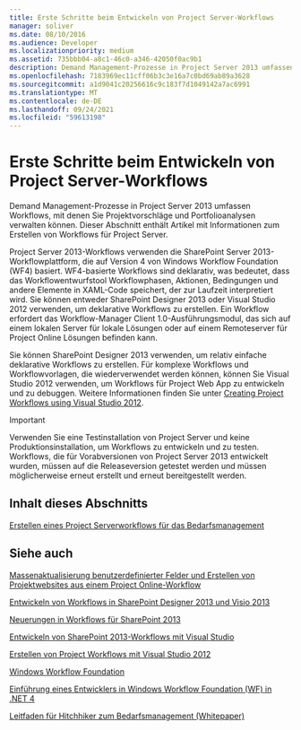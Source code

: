 ```yaml
---
title: Erste Schritte beim Entwickeln von Project Server-Workflows
manager: soliver
ms.date: 08/10/2016
ms.audience: Developer
ms.localizationpriority: medium
ms.assetid: 735bbb04-a8c1-46c0-a346-42050f0ac9b1
description: Demand Management-Prozesse in Project Server 2013 umfassen Workflows, mit denen Sie Projektvorschläge und Portfolioanalysen verwalten können. Dieser Abschnitt enthält Artikel mit Informationen zum Erstellen von Workflows für Project Server.
ms.openlocfilehash: 7183969ec11cff06b3c3e16a7c0bd69ab89a3628
ms.sourcegitcommit: a1d9041c20256616c9c183f7d1049142a7ac6991
ms.translationtype: MT
ms.contentlocale: de-DE
ms.lasthandoff: 09/24/2021
ms.locfileid: "59613198"
---
```

# <a name="getting-started-developing-project-server-workflows"></a>Erste Schritte beim Entwickeln von Project Server-Workflows

Demand Management-Prozesse in Project Server 2013 umfassen Workflows, mit denen Sie Projektvorschläge und Portfolioanalysen verwalten können. Dieser Abschnitt enthält Artikel mit Informationen zum Erstellen von Workflows für Project Server.
  
Project Server 2013-Workflows verwenden die SharePoint Server 2013-Workflowplattform, die auf Version 4 von Windows Workflow Foundation (WF4) basiert. WF4-basierte Workflows sind deklarativ, was bedeutet, dass das Workflowentwurfstool Workflowphasen, Aktionen, Bedingungen und andere Elemente in XAML-Code speichert, der zur Laufzeit interpretiert wird. Sie können entweder SharePoint Designer 2013 oder Visual Studio 2012 verwenden, um deklarative Workflows zu erstellen. Ein Workflow erfordert das Workflow-Manager Client 1.0-Ausführungsmodul, das sich auf einem lokalen Server für lokale Lösungen oder auf einem Remoteserver für Project Online Lösungen befinden kann.
  
Sie können SharePoint Designer 2013 verwenden, um relativ einfache deklarative Workflows zu erstellen. Für komplexe Workflows und Workflowvorlagen, die wiederverwendet werden können, können Sie Visual Studio 2012 verwenden, um Workflows für Project Web App zu entwickeln und zu debuggen. Weitere Informationen finden Sie unter [Creating Project Workflows using Visual Studio 2012](https://blogs.msdn.com/b/project_programmability/archive/2012/11/07/creating-project-workflows-using-visual-studio-2012.aspx).
  
> [!IMPORTANT]
> Verwenden Sie eine Testinstallation von Project Server und keine Produktionsinstallation, um Workflows zu entwickeln und zu testen. Workflows, die für Vorabversionen von Project Server 2013 entwickelt wurden, müssen auf die Releaseversion getestet werden und müssen möglicherweise erneut erstellt und erneut bereitgestellt werden. 
  
## <a name="in-this-section"></a>Inhalt dieses Abschnitts

[Erstellen eines Project Serverworkflows für das Bedarfsmanagement](create-a-project-server-workflow-for-demand-management.md)
  
## <a name="see-also"></a>Siehe auch



[Massenaktualisierung benutzerdefinierter Felder und Erstellen von Projektwebsites aus einem Project Online-Workflow](bulk-update-custom-fields-and-create-project-sites-from-workflow-in-project.md)


[Entwickeln von Workflows in SharePoint Designer 2013 und Visio 2013](https://msdn.microsoft.com/library/jj163272%28office.15%29.aspx)
  
[Neuerungen in Workflows für SharePoint 2013](https://msdn.microsoft.com/library/jj163177.aspx)
  
[Entwickeln von SharePoint 2013-Workflows mit Visual Studio](https://msdn.microsoft.com/library/jj163199.aspx)
  
[Erstellen von Project Workflows mit Visual Studio 2012](https://blogs.msdn.com/b/project_programmability/archive/2012/11/07/creating-project-workflows-using-visual-studio-2012.aspx)
  
[Windows Workflow Foundation ](https://msdn.microsoft.com/library/dd489441.aspx)
  
[Einführung eines Entwicklers in Windows Workflow Foundation (WF) in .NET 4](https://msdn.microsoft.com/library/ee342461.aspx)
  
[Leitfaden für Hitchhiker zum Bedarfsmanagement (Whitepaper)](https://msdn.microsoft.com/library/ff973112.aspx)

